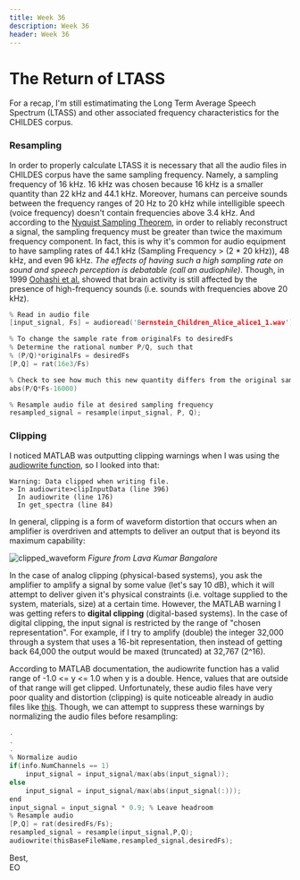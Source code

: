 ```yaml
---
title: Week 36
description: Week 36
header: Week 36
---
```


# The Return of LTASS
For a recap, I'm still estimatimating the Long Term Average Speech Spectrum (LTASS) and other associated frequency characteristics for the CHILDES corpus.

### Resampling
In order to properly calculate LTASS it is necessary that all the audio files in CHILDES corpus have the same sampling frequency. Namely, a sampling frequency of 16 kHz. 16 kHz was chosen because 16 kHz is a smaller quantity than 22 kHz and 44.1 kHz. Moreover, humans can perceive sounds between the frequency ranges of 20 Hz to 20 kHz while intelligible speech (voice frequency) doesn't contain frequencies above 3.4 kHz. And according to the [Nyquist Sampling Theorem](https://whatis.techtarget.com/definition/Nyquist-Theorem), in order to reliably reconstruct a signal, the sampling frequency must be greater than twice the maximum frequency component. In fact, this is why it's common for audio equipment to have sampling rates of 44.1 kHz (Sampling Frequency > (2 * 20 kHz)), 48 kHz, and even 96 kHz. <i>The effects of having such a high sampling rate on sound and speech perception is debatable (call an audiophile)</i>. Though, in 1999 [Oohashi et al.](https://www.physiology.org/doi/10.1152/jn.2000.83.6.3548) showed that brain activity is still affected by the presence of high-frequency sounds (i.e. sounds with frequencies above 20 kHz).

```c
% Read in audio file
[input_signal, Fs] = audioread('Bernstein_Children_Alice_alice1_1.wav');

% To change the sample rate from originalFs to desiredFs
% Determine the rational number P/Q, such that
% (P/Q)*originalFs = desiredFs
[P,Q] = rat(16e3/Fs)

% Check to see how much this new quantity differs from the original sampling frequency
abs(P/Q*Fs-16000)

% Resample audio file at desired sampling frequency
resampled_signal = resample(input_signal, P, Q);
```
### Clipping
I noticed MATLAB was outputting clipping warnings when I was using the [audiowrite function](https://www.mathworks.com/help/matlab/ref/audiowrite.html), so I looked into that:

```
Warning: Data clipped when writing file.
> In audiowrite>clipInputData (line 396)
  In audiowrite (line 176)
  In get_spectra (line 84)
```


In general, clipping is a form of waveform distortion that occurs when an amplifier is overdriven and attempts to deliver an output that is beyond its maximum capability:

![clipped_waveform](https://storage.googleapis.com/root-proposal-1246/CREU_DATA/week_36/main-qimg-1dd11742bb76e58202389797424a0502.gif)
*Figure from Lava Kumar Bangalore*

In the case of analog clipping (physical-based systems), you ask the amplifier to amplify a signal by some value (let's say 10 dB), which it will attempt to deliver given it's physical constraints (i.e. voltage supplied to the system, materials, size) at a certain time. However, the MATLAB warning I was getting refers to <b>digital clipping</b> (digital-based systems). In the case of digital clipping, the input signal is restricted by the range of "chosen representation". For example, if I try to amplify (double) the integer 32,000 through a system that uses a 16-bit representation, then instead of getting back 64,000 the output would be maxed (truncated) at 32,767 (2^16).

According to MATLAB documentation, the audiowrite function has a valid range of -1.0 <= y <= 1.0 when y is a double. Hence, values that are outside of that range will get clipped. Unfortunately, these audio files have very poor quality and distortion (clipping) is quite noticeable already in audio files like [this](https://storage.googleapis.com/root-proposal-1246/CREU_DATA/week_36/Bernstein_Children_Alice_alice1_2.wav). Though, we can attempt to suppress these warnings by normalizing the audio files before resampling:

```c
.
.
.
% Normalize audio
if(info.NumChannels == 1)
    input_signal = input_signal/max(abs(input_signal));
else
    input_signal = input_signal/max(abs(input_signal(:)));
end
input_signal = input_signal * 0.9; % Leave headroom
% Resample audio
[P,Q] = rat(desiredFs/Fs);
resampled_signal = resample(input_signal,P,Q);
audiowrite(thisBaseFileName,resampled_signal,desiredFs);
```

Best, <br />
EO

